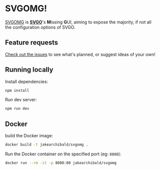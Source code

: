 # SVGOMG!

[SVGOMG](https://jakearchibald.github.io/svgomg/) is **[SVGO](https://github.com/svg/svgo)**'s **M**issing **G**UI, aiming to expose the majority, if not all the configuration options of SVGO.

## Feature requests

[Check out the issues](https://github.com/jakearchibald/svgomg/issues) to see what's planned, or suggest ideas of your own!

## Running locally

Install dependencies:

```sh
npm install
```

Run dev server:

```sh
npm run dev
```

## Docker

build the Docker image:

```bash
docker build -t jakearchibald/svgomg .
```

Run the Docker container on the specified port (eg: `8080`):

```bash
docker run --rm -it -p 8080:80 jakearchibald/svgomg
```
